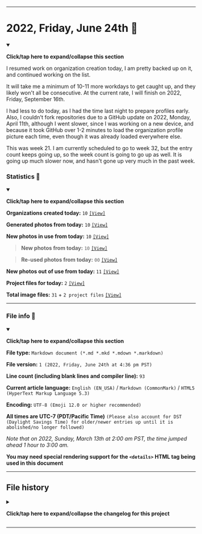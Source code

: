 
***

# 2022, Friday, June 24th 📅

<details open><summary><p lang="en"><b>Click/tap here to expand/collapse this section</b></p></summary>

I resumed work on organization creation today, I am pretty backed up on it, and continued working on the list.

It will take me a minimum of 10-11 more workdays to get caught up, and they likely won't all be consecutive. <!-- The number isn't changing, as the entry count is still going up. !--> At the current rate, I will finish on 2022, Friday, September 16th.

I had less to do today, as I had the time last night to prepare profiles early. Also, I couldn't fork repositories due to a GitHub update on 2022, Monday, April 11th, although I went slower, since I was working on a new device, and because it took GitHub over 1-2 minutes to load the organization profile picture each time, even though it was already loaded everywhere else.

This was week 21. I am currently scheduled to go to week 32, but the entry count keeps going up, so the week count is going to go up as well. It is going up much slower now, and hasn't gone up very much in the past week.

</details>

### Statistics 📝

<details open><summary><p lang="en"><b>Click/tap here to expand/collapse this section</b></p></summary>

**Organizations created today:** `10` [`[View]`](/NewOrgs/2022/06_June/README.md#2022-june-24th)

**Generated photos from today:** `10` [`[View]`](/OrganizationGraphics/ByDate/2022/June/24/Generated/)

**New photos in use from today:** `10` [`[View]`](/OrganizationGraphics/ByDate/2022/June/24/Used/)

> **New photos from today:** `10` [`[View]`](/OrganizationGraphics/ByDate/2022/June/24/Used/)

> **Re-used photos from today:** `00` [`[View]`](/OrganizationGraphics/ByDate/2022/June/24/Used/)

**New photos out of use from today:** `11` [`[View]`](/OrganizationGraphics/ByDate/2022/June/24/Unused/)

**Project files for today:** `2` [`[View]`](/OrganizationGraphics/ByDate/2022/June/24/Unused/Project_Files/)

**Total image files:** `31` + `2 project files` [`[View]`](/OrganizationGraphics/ByDate/2022/June/24)

<!-- TODO
NTS: If there are no project files for a week, don't remove the counter, just blank it (set it to 0)
!-->

</details>

***

### File info 📜

<details open><summary><p lang="en"><b>Click/tap here to expand/collapse this section</b></p></summary>

**File type:** `Markdown document (*.md *.mkd *.mdown *.markdown)`

**File version:** `1 (2022, Friday, June 24th at 4:36 pm PST)`

**Line count (including blank lines and compiler line):** `93`

**Current article language:** `English (EN_USA)` / `Markdown (CommonMark)` / `HTML5 (HyperText Markup Language 5.3)`

**Encoding:** `UTF-8 (Emoji 12.0 or higher recommended)`

**All times are UTC-7 (PDT/Pacific Time)** `(Please also account for DST (Daylight Savings Time) for older/newer entries up until it is abolished/no longer followed)`

_Note that on 2022, Sunday, March 13th at 2:00 am PST, the time jumped ahead 1 hour to 3:00 am._

**You may need special rendering support for the `<details>` HTML tag being used in this document**

</details>

***

## File history

<details><summary><p lang="en"><b>Click/tap here to expand/collapse the changelog for this project</b></p></summary>

<details><summary><p lang="en"><b>Version 1 (2022, Friday, June 24th at 4:36 pm PST)</b></p></summary>

**This version was made by:** [`@seanpm2001`](https://github.com/seanpm2001/)

> Changes:

- [x] Started the file
- [x] Added the title section
- [x] Added the `research notes` section
- [x] Added the `statistics` section
- [x] Added the `file info` section
- [x] Added the `file history` section
- [ ] No other changes in version 1

</details>

</details>

***
